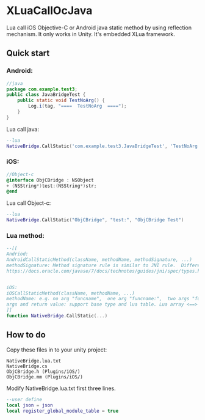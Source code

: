 # XLuaCallOcJava
Lua call iOS Objective-C or Android java static method by using reflection mechanism. It only works in Unity. It's embedded XLua framework.

## Quick start
### Android:
```java
//java
package com.example.test3;
public class JavaBridgeTest {
    public static void TestNoArg() {
        Log.i(tag, "====  TestNoArg  ====");
    }
}
```

Lua call java:  
```lua
--lua
NativeBridge.CallStatic('com.example.test3.JavaBridgeTest', 'TestNoArg', '()V')
```
  
  
### iOS:
```Objective-c
//Object-c
@interface ObjCBridge : NSObject
+ (NSString*)test:(NSString*)str;
@end
```

Lua call Object-c:  
```lua
--lua
NativeBridge.CallStatic("ObjCBridge", "test:", "ObjCBridge Test")
```

### Lua method:  
```lua
--[[
Andriod:
AndroidCallStaticMethod(className, methodName, methodSignature, ...)
methodSignature: Method signature rule is similar to JNI rule.  Difference: Replace string with 'A'; only support base type and string stype; e.g. (AZBCSIJFD)V
https://docs.oracle.com/javase/7/docs/technotes/guides/jni/spec/types.html


iOS:
iOSCallStaticMethod(className, methodName, ...)
methodName: e.g. no arg "funcname",  one arg "funcname:",  two args "funcname:argname2:"
args and return value: support base type and lua table. Lua array <==> NSArray; Lua talbe obj <==> NSDictionary.  bool type, as return value will be convert to [0|1]
]]
function NativeBridge.CallStatic(...)
```

## How to do
Copy these files in to your unity project:  
```text
NativeBridge.lua.txt
NativeBridge.cs
ObjCBridge.h (Plugins/iOS/)
ObjCBridge.mm (Plugins/iOS/)
```
  
Modify NativeBridge.lua.txt first three lines.  
```lua
--user define
local json = json
local register_global_module_table = true
```
